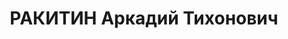 ---
title: РАКИТИН Аркадий Тихонович
description: 'Род. в 1905, Томская губ. Проживал: КЖД, ст-ция Ужур. Слесарь в депо.

  Арестован 21.02.1937. Обв.: к.-р. агитация. Приговор: выездная сессия ВК ВС СССР,
  16.07.1938 – 10 лет ИТЛ.

  Реабилитирован ДТО НКВД КЖД 30.08.1941'
---